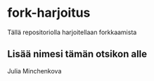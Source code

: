 # fork-harjoitus
Tällä repositoriolla harjoitellaan forkkaamista

## Lisää nimesi tämän otsikon alle
Julia Minchenkova
